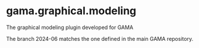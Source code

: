 # gama.graphical.modeling
The graphical modeling plugin developed for GAMA

The branch 2024-06 matches the one defined in the main GAMA repository. 

